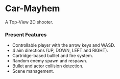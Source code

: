 # Car-Mayhem
A Top-View 2D shooter.

### Present Features

* Controllable player with the arrow keys and WASD.
* 4 aim directions (UP, DOWN, LEFT and RIGHT).
* Cartridge-based bulllet and fire system.
* Random enemy spawn and respawn.
* Bullet and actor collision detection.
* Scene management.

